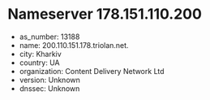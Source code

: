 # Nameserver 178.151.110.200

* as_number: 13188
* name: 200.110.151.178.triolan.net.
* city: Kharkiv
* country: UA
* organization: Content Delivery Network Ltd
* version: Unknown
* dnssec: Unknown
